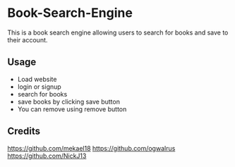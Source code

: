 # Book-Search-Engine

This is a book search engine allowing users to search for books and save to their account.

## Usage
- Load website
- login or signup
- search for books
- save books by clicking save button
- You can remove using remove button

## Credits
https://github.com/mekael18
https://github.com/ogwalrus
https://github.com/NickJ13

